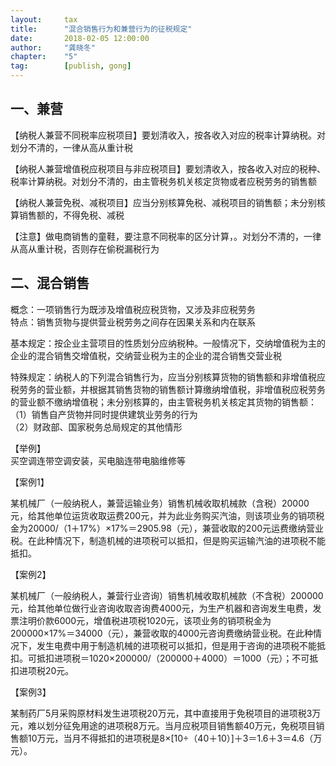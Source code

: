 ```yaml
---  
layout:     tax   
title:      "混合销售行为和兼营行为的征税规定"  
date:       2018-02-05 12:00:00  
author:     "龚晓冬"  
chapter:	"5"
tag:		[publish, gong] 
--- 
```




## 一、兼营
  
【纳税人兼营不同税率应税项目】要划清收入，按各收入对应的税率计算纳税。对划分不清的，一律从高从重计税  

【纳税人兼营增值税应税项目与非应税项目】要划清收入，按各收入对应的税种、税率计算纳税。对划分不清的，由主管税务机关核定货物或者应税劳务的销售额  

【纳税人兼营免税、减税项目】应当分别核算免税、减税项目的销售额；未分别核算销售额的，不得免税、减税  

【注意】做电商销售的童鞋，要注意不同税率的区分计算，。对划分不清的，一律从高从重计税，否则存在偷税漏税行为  

## 二、混合销售    

概念：一项销售行为既涉及增值税应税货物，又涉及非应税劳务  
特点：销售货物与提供营业税劳务之间存在因果关系和内在联系  

基本规定：按企业主营项目的性质划分应纳税种。一般情况下，交纳增值税为主的企业的混合销售交增值税，交纳营业税为主的企业的混合销售交营业税  

特殊规定：纳税人的下列混合销售行为，应当分别核算货物的销售额和非增值税应税劳务的营业额，并根据其销售货物的销售额计算缴纳增值税，非增值税应税劳务的营业额不缴纳增值税；未分别核算的，由主管税务机关核定其货物的销售额：  
（1）销售自产货物并同时提供建筑业劳务的行为  
（2）财政部、国家税务总局规定的其他情形  

【举例】  
买空调连带空调安装，买电脑连带电脑维修等

【案例1】  

某机械厂（一般纳税人，兼营运输业务）销售机械收取机械款（含税）20000元，给其他单位运货收取运费200元，并为此业务购买汽油，则该项业务的销项税金为20000/（1＋17%）×17%＝2905.98（元），兼营收取的200元运费缴纳营业税。在此种情况下，制造机械的进项税可以抵扣，但是购买运输汽油的进项税不能抵扣。

【案例2】 

某机械厂（一般纳税人，兼营行业咨询）销售机械收取机械款（不含税）200000元，给其他单位做行业咨询收取咨询费4000元，为生产机器和咨询发生电费，发票注明价款6000元，增值税进项税1020元，该项业务的销项税金为200000×17%＝34000（元），兼营收取的4000元咨询费缴纳营业税。在此种情况下，发生电费中用于制造机械的进项税可以抵扣，但是用于咨询的进项税不能抵扣。可抵扣进项税＝1020×200000/（200000＋4000）＝1000（元）；不可抵扣进项税20元。

【案例3】 

某制药厂5月采购原材料发生进项税20万元，其中直接用于免税项目的进项税3万元，难以划分征免用途的进项税8万元。当月应税项目销售额40万元，免税项目销售额10万元，当月不得抵扣的进项税是8×[10÷（40＋10）]＋3＝1.6＋3＝4.6（万元）。

